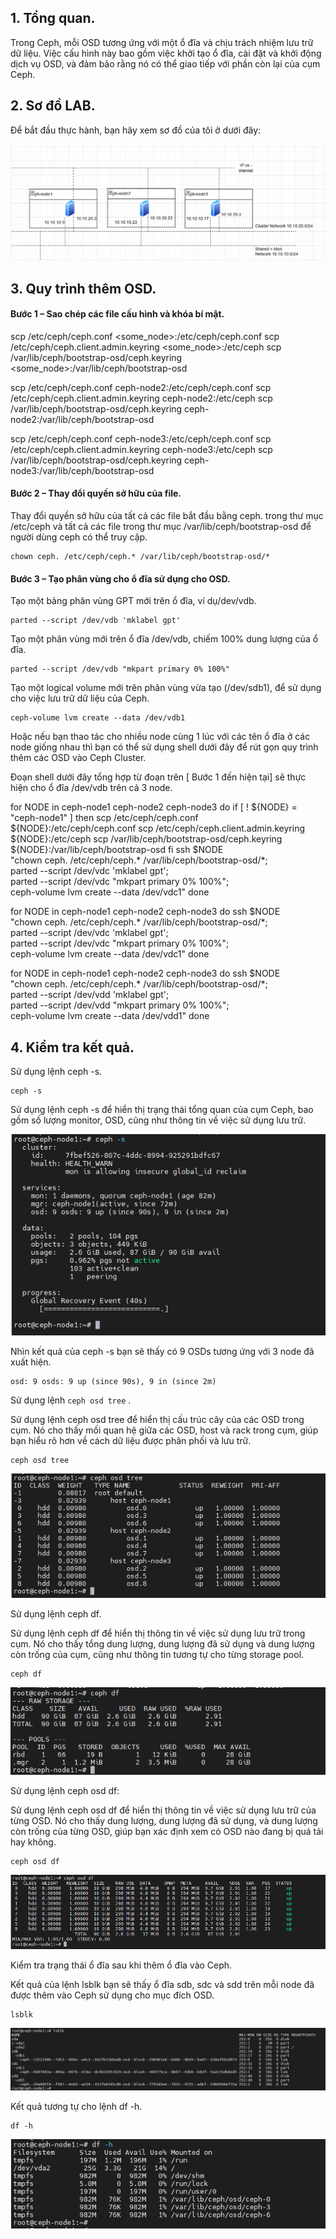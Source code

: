 ## 1. Tổng quan.

Trong Ceph, mỗi OSD tương ứng với một ổ đĩa và chịu trách nhiệm lưu trữ dữ liệu. Việc cấu hình này bao gồm việc khởi tạo ổ đĩa, cài đặt và khởi động dịch vụ OSD, và đảm bảo rằng nó có thể giao tiếp với phần còn lại của cụm Ceph.

## 2. Sơ đồ LAB.

Để bắt đầu thực hành, bạn hãy xem sơ đồ của tôi ở dưới đây:

  <img src="cephimages/Screenshot_29.png">

## 3. Quy trình thêm OSD.

#### Bước 1 – Sao chép các file cấu hình và khóa bí mật.

scp /etc/ceph/ceph.conf <some_node>:/etc/ceph/ceph.conf
scp /etc/ceph/ceph.client.admin.keyring <some_node>:/etc/ceph
scp /var/lib/ceph/bootstrap-osd/ceph.keyring <some_node>:/var/lib/ceph/bootstrap-osd

scp /etc/ceph/ceph.conf ceph-node2:/etc/ceph/ceph.conf
scp /etc/ceph/ceph.client.admin.keyring ceph-node2:/etc/ceph
scp /var/lib/ceph/bootstrap-osd/ceph.keyring ceph-node2:/var/lib/ceph/bootstrap-osd

scp /etc/ceph/ceph.conf ceph-node3:/etc/ceph/ceph.conf
scp /etc/ceph/ceph.client.admin.keyring ceph-node3:/etc/ceph
scp /var/lib/ceph/bootstrap-osd/ceph.keyring ceph-node3:/var/lib/ceph/bootstrap-osd

#### Bước 2 – Thay đổi quyền sở hữu của file.

Thay đổi quyền sở hữu của tất cả các file bắt đầu bằng ceph. trong thư mục /etc/ceph và tất cả các file trong thư mục /var/lib/ceph/bootstrap-osd để người dùng ceph có thể truy cập.

    chown ceph. /etc/ceph/ceph.* /var/lib/ceph/bootstrap-osd/*

#### Bước 3 – Tạo phân vùng cho ổ đĩa sử dụng cho OSD.

Tạo một bảng phân vùng GPT mới trên ổ đĩa, ví dụ/dev/vdb.

    parted --script /dev/vdb 'mklabel gpt'

Tạo một phân vùng mới trên ổ đĩa /dev/vdb, chiếm 100% dung lượng của ổ đĩa.

    parted --script /dev/vdb "mkpart primary 0% 100%"

Tạo một logical volume mới trên phân vùng vừa tạo (/dev/sdb1), để sử dụng cho việc lưu trữ dữ liệu của Ceph.

    ceph-volume lvm create --data /dev/vdb1

Hoặc nếu bạn thao tác cho nhiều node cùng 1 lúc với các tên ổ đĩa ở các node giống nhau thì bạn có thể sử dụng shell dưới đây để rút gọn quy trình thêm các OSD vào Ceph Cluster.

Đoạn shell dưới đây tổng hợp từ đoạn trên [ Bước 1 đến hiện tại] sẽ thực hiện cho ổ đĩa /dev/vdb trên cả 3 node.

for NODE in ceph-node1 ceph-node2 ceph-node3
do
    if [ ! ${NODE} = "ceph-node1" ]
    then
        scp /etc/ceph/ceph.conf ${NODE}:/etc/ceph/ceph.conf
        scp /etc/ceph/ceph.client.admin.keyring ${NODE}:/etc/ceph
        scp /var/lib/ceph/bootstrap-osd/ceph.keyring ${NODE}:/var/lib/ceph/bootstrap-osd
    fi
    ssh $NODE \
    "chown ceph. /etc/ceph/ceph.* /var/lib/ceph/bootstrap-osd/*; \
    parted --script /dev/vdc 'mklabel gpt'; \
    parted --script /dev/vdc "mkpart primary 0% 100%"; \
    ceph-volume lvm create --data /dev/vdc1"
done 


for NODE in ceph-node1 ceph-node2 ceph-node3
do
    ssh $NODE \
    "chown ceph. /etc/ceph/ceph.* /var/lib/ceph/bootstrap-osd/*; \
    parted --script /dev/vdc 'mklabel gpt'; \
    parted --script /dev/vdc "mkpart primary 0% 100%"; \
    ceph-volume lvm create --data /dev/vdc1"
done 


for NODE in ceph-node1 ceph-node2 ceph-node3
do
    ssh $NODE \
    "chown ceph. /etc/ceph/ceph.* /var/lib/ceph/bootstrap-osd/*; \
    parted --script /dev/vdd 'mklabel gpt'; \
    parted --script /dev/vdd "mkpart primary 0% 100%"; \
    ceph-volume lvm create --data /dev/vdd1"
done 

## 4. Kiểm tra kết quả.

Sử dụng lệnh ceph -s.

    ceph -s

Sử dụng lệnh ceph -s để hiển thị trạng thái tổng quan của cụm Ceph, bao gồm số lượng monitor, OSD, cũng như thông tin về việc sử dụng lưu trữ.


  <img src="cephimages/Screenshot_30.png">

Nhìn kết quả của ceph -s bạn sẽ thấy có 9 OSDs tương ứng với 3 node đã xuất hiện.

    osd: 9 osds: 9 up (since 90s), 9 in (since 2m)

Sử dụng lệnh ``ceph osd tree`` .

Sử dụng lệnh ceph osd tree để hiển thị cấu trúc cây của các OSD trong cụm. Nó cho thấy mối quan hệ giữa các OSD, host và rack trong cụm, giúp bạn hiểu rõ hơn về cách dữ liệu được phân phối và lưu trữ.

    ceph osd tree

  <img src="cephimages/Screenshot_31.png">

Sử dụng lệnh ceph df.

Sử dụng lệnh ceph df để hiển thị thông tin về việc sử dụng lưu trữ trong cụm. Nó cho thấy tổng dung lượng, dung lượng đã sử dụng và dung lượng còn trống của cụm, cũng như thông tin tương tự cho từng storage pool.

    ceph df

  <img src="cephimages/Screenshot_32.png">

Sử dụng lệnh ceph osd df:

Sử dụng lệnh ceph osd df để hiển thị thông tin về việc sử dụng lưu trữ của từng OSD. Nó cho thấy dung lượng, dung lượng đã sử dụng, và dung lượng còn trống của từng OSD, giúp bạn xác định xem có OSD nào đang bị quá tải hay không.

    ceph osd df

  <img src="cephimages/Screenshot_33.png">

Kiểm tra trạng thái ổ đĩa sau khi thêm ổ đĩa vào Ceph.

Kết quả của lệnh lsblk bạn sẽ thấy ổ đĩa sdb, sdc và sdd trên mỗi node đã được thêm vào Ceph sử dụng cho mục đích OSD.

    lsblk

  <img src="cephimages/Screenshot_34.png">

Kết quả tương tự cho lệnh df -h.

    df -h

  <img src="cephimages/Screenshot_35.png">

